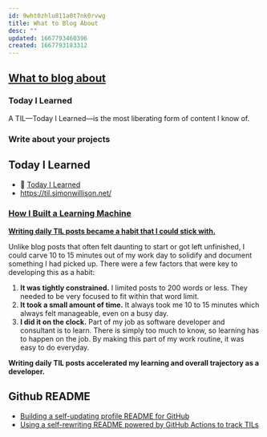 ```yaml
---
id: 9wht0zhlu811a0t7nk0rvwg
title: What to Blog About
desc: ""
updated: 1667793460396
created: 1667793183312
---
```


## [What to blog about](https://simonwillison.net/2022/Nov/6/what-to-blog-about/)

### Today I Learned

A TIL—Today I Learned—is the most liberating form of content I know of.

### Write about your projects

## Today I Learned

- 📝 [Today I Learned](https://github.com/jbranchaud/til)
- https://til.simonwillison.net/

### [How I Built a Learning Machine](https://dev.to/jbranchaud/how-i-built-a-learning-machine-45k9)

[**Writing daily TIL posts became a habit that I could stick with.**](https://dev.to/jbranchaud/how-i-built-a-learning-machine-45k9#:~:text=Writing%20daily%20TIL%20posts%20became%20a%20habit%20that%20I%20could%20stick%20with.)

Unlike blog posts that often felt daunting to start or got left unfinished, I could carve 10 to 15 minutes out of my work day to solidify and document something I had picked up. There were a few factors that were key to developing this as a habit:

1. **It was tightly constrained.** I limited posts to 200 words or less. They needed to be very focused to fit within that word limit.
2. **It took a small amount of time.** It always took me 10 to 15 minutes which always felt manageable, even on a busy day.
3. **I did it on the clock.** Part of my job as software developer and consultant is to learn. There is simply too much to know, so learning has to happen on the job. By making this part of my work routine, it was easy to do everyday.

**Writing daily TIL posts accelerated my learning and overall trajectory as a developer.**

## Github README

- [Building a self-updating profile README for GitHub](https://simonwillison.net/2020/Jul/10/self-updating-profile-readme/)
- [Using a self-rewriting README powered by GitHub Actions to track TILs](https://simonwillison.net/2020/Apr/20/self-rewriting-readme/)
